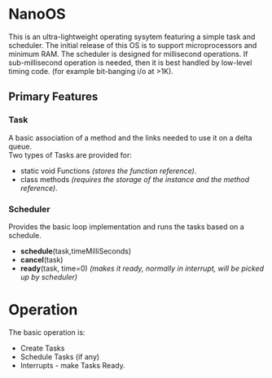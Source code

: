 # NanoOS
This is an ultra-lightweight operating sysytem featuring a simple task and scheduler.  The initial release of this OS is to support microprocessors and minimum RAM.  The scheduler is designed for millisecond operations.  If sub-millisecond operation is needed, then it is best handled by low-level timing code. (for example bit-banging i/o at >1K).

## Primary Features

### Task
A basic association of a method and the links needed to use it on a delta queue.  
Two types of Tasks are provided for:
* static void Functions *(stores the function reference)*.
* class methods *(requires the storage of the instance and the method reference)*.

### Scheduler
Provides the basic loop implementation and runs the tasks based on a schedule.
* **schedule**(task,timeMilliSeconds)
* **cancel**(task)
* **ready**(task, time=0)   *(makes it ready, normally in interrupt, will be picked up by scheduler)*

# Operation
The basic operation is:
* Create Tasks
* Schedule Tasks (if any)
* Interrupts - make Tasks Ready.


